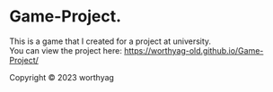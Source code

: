 # Game-Project. 
This is a game that I created for a project at university.  
You can view the project here: https://worthyag-old.github.io/Game-Project/
  
Copyright © 2023 worthyag
